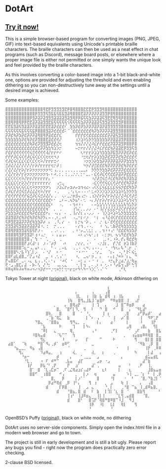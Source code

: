 # DotArt

## [Try it now!](https://albright.pro/dotart)

This is a simple browser-based program for converting images (PNG, JPEG, GIF) into text-based equivalents using Unicode's printable braille characters. The braille characters can then be used as a neat effect in chat programs (such as Discord), message board posts, or elsewhere where a proper image file is either not permitted or one simply wants the unique look and feel provided by the braille characters.

As this involves converting a color-based image into a 1-bit black-and-white one, options are provided for adjusting the threshold and even enabling dithering so you can non-destructively tune away at the settings until a desired image is achieved.

Some examples:

```
⣿⣿⣿⣿⣿⣿⣿⣿⣿⣿⣿⣿⣿⣿⢿⣟⡿⣻⣻⣻⣻⣻⣟⡿⣿⢿⣿⣿⣿⣟⣟⣟⡿⣻⣻⣻⢿⣿⣿⣿⣿⣿⣿⣿⣿⣿⣿⣿⣿
⣿⣿⣿⣿⣿⣿⣿⣿⣿⣿⣿⡿⣻⣻⣻⢯⣻⣯⣯⢯⣯⣯⣻⣽⢿⣿⣿⣿⣟⣽⡽⡽⡽⡽⡽⣽⣻⣻⡿⣿⢿⣿⣿⣿⣿⣿⣿⣿⣿
⣿⣿⣿⣿⣿⣿⣿⣿⣿⡿⣻⡽⣽⡽⣽⣻⣻⣻⣽⣽⣽⣽⣻⣽⣻⢿⡿⡿⣯⢯⢯⣳⡽⡽⣽⣽⢯⣻⣟⣟⢿⣻⢿⡿⣿⣿⣿⣿⣿
⣿⣿⢿⡿⣿⢿⡿⡿⣟⣟⣽⡽⣽⣽⣻⣻⣟⣯⢯⢯⢯⢯⢯⢪⢯⢯⢯⢯⣳⡽⡽⡽⣽⣽⣽⢯⣻⣻⣽⣻⣻⣻⣻⡿⣿⣿⣿⣿⣿
⣟⣟⣯⣻⣽⢯⣻⣽⣽⡽⡽⣽⣽⣻⣟⣟⣟⣽⡽⣞⣞⣞⠎⠀⣳⣳⡽⣞⡽⣳⡽⡽⡽⣽⡽⣽⡽⣽⣻⣻⣻⣻⣻⣿⣿⣿⣿⣿⣿
⢯⢯⢯⢯⢯⢯⣯⢯⢯⢯⣯⡿⣿⣿⣿⣻⣽⡽⣞⣞⣞⣞⠅⠈⠈⣞⣞⣞⣞⣞⣞⣞⢷⡽⣳⡽⡽⡽⡽⣽⣻⣻⣻⣿⣿⣿⣿⣿⣿
⡽⡽⣞⢷⡽⣳⡽⣞⡽⡽⡽⣽⢿⣿⢿⡿⣽⣞⣞⡞⣎⠀⠀⠀⠀⠀⡞⡞⡞⣞⢞⣞⣞⣞⣞⣞⣞⣞⡽⡽⣽⢯⣻⣻⣿⣿⣿⣿⣿
⣳⣳⣳⣳⣳⣳⡽⣞⢷⡽⣞⡽⣻⣿⣿⣟⣽⣞⣞⢞⡜⠀⠀⠀⠀⠀⢰⡱⣱⠵⣣⡳⡳⣳⣳⣳⣳⣳⡽⡽⣽⣽⣽⣻⡿⣿⣿⣿⣿
⣞⣞⣞⣞⣞⣞⣞⣞⣞⢷⡽⣞⡽⣻⣻⣻⡽⣞⣞⣜⢖⠀⠀⠀⠀⠀⢲⢲⡜⡜⡜⣜⠼⣎⡞⡞⣞⣞⣞⡽⣽⡽⣽⣻⡿⣿⣿⡿⣿
⣞⣞⣞⣞⣞⣞⣞⣞⣞⣞⣞⣞⣞⡽⡽⣳⣳⢳⣱⡱⡒⠀⠀⠀⠀⠀⠤⡒⠖⡖⡜⡜⡜⣜⠼⣎⡞⣞⣞⢷⡽⣽⣽⣟⡿⣻⣻⢯⣻
⡞⣞⡞⣞⢞⢞⢞⢞⢞⢮⣚⢞⢞⢞⢞⢼⡜⡖⡖⠖⠔⠀⠀⠀⠀⠀⠀⠀⢆⠖⡖⡖⡵⣱⣱⢳⣳⣳⣳⡽⣯⣻⡽⡽⡽⣞⡽⣞⣞
⡞⡞⡞⡼⣎⢮⢎⢞⡼⣎⢮⢎⣎⢎⢎⢖⢖⢖⠲⡰⠀⠀⠀⠀⠀⠀⠀⠀⠐⣒⢖⡜⡖⡵⣱⣳⣳⡽⣞⡽⡽⡽⣞⢷⡽⣞⣞⣞⢞
⢞⡼⣎⢮⢎⣎⣎⢎⣎⢎⣎⢎⢖⠵⡜⡖⡖⡖⣒⠔⠀⠀⠀⠀⠀⠀⠀⠀⠀⠰⡲⡲⡱⡵⣳⣳⡽⡽⡽⡽⡽⣽⡽⡽⡽⣳⣳⣳⢳
⣚⡼⣜⡜⣜⡜⡜⡜⡜⡜⡖⡵⡜⡖⡖⡖⡖⢖⡒⡼⢐⠀⠀⠀⠀⠀⠀⠀⠀⠲⡲⡜⡼⣚⣞⣞⣞⢷⡽⡽⡽⡽⡽⣞⢷⡽⣞⡞⣞
⡜⣜⡜⣜⡜⡖⡵⡜⡖⡵⡲⡲⡲⡲⡲⡲⠲⡂⢠⡀⡀⡀⢀⢀⢀⢀⢀⢀⣀⣀⡄⠀⡳⡳⡳⡳⣳⣳⡽⣞⡽⡽⡽⡽⣞⣞⣞⣞⣞
⡜⣜⡜⡖⡵⡜⡖⡵⡲⡲⡲⡲⡲⡲⡲⢲⠄⠆⠴⡀⡂⡀⢐⢀⢀⡐⡐⡀⡂⠂⣀⡀⠄⣎⢞⡼⣎⢞⢞⣞⣞⡽⣽⡽⡽⣞⣞⣞⣞
⣎⣎⢎⢎⢎⢖⠵⡜⡖⡖⡜⡖⡖⡖⡖⡖⡄⠐⠀⠀⠀⠀⠀⠀⠀⠀⠀⠀⠀⠀⠀⠀⠰⡜⡼⣚⢮⣚⠼⣎⣞⢷⡽⣞⢷⡽⣽⣳⣽
⣎⣎⣎⣎⢎⡖⡵⡱⡜⡖⡖⡖⡖⡖⡖⡖⡔⠀⠀⢠⢒⣀⠀⠀⠀⠀⠀⠀⠀⠀⠀⠀⠠⣎⢎⢞⢞⢮⣎⣎⢞⡼⡞⣞⣞⢷⡽⡽⡾
⣎⢮⢎⣎⢮⢎⢮⢎⣎⢖⠵⡲⡲⡲⡲⡲⢢⠀⠀⡰⣱⣌⡖⡤⣲⡴⡤⣲⢲⢴⣔⠄⢠⢎⢎⣎⢮⣎⣎⣎⣎⢮⢮⡺⣞⣞⢷⣳⡽
⣚⡼⣎⡞⡼⣚⢮⣚⡼⣜⣜⣜⢖⠵⡜⡖⡖⠀⠠⢀⠀⠀⠀⢀⠐⡄⢆⠤⠠⠠⠠⠂⣂⠴⡱⡱⡱⣱⡱⣱⡱⣱⣱⠵⣣⡳⡳⡳⣳
⡞⣞⢞⡞⡞⣞⢞⡞⣮⣚⡼⣎⢮⣚⡼⣜⡜⡄⢀⠀⠀⢄⠄⣀⡐⡶⣺⢤⢠⡒⠄⢀⢰⡱⡜⡖⡵⡜⡖⡵⡜⣜⡜⣜⠼⣎⢞⡼⣚
⣞⣞⣞⣞⣞⣞⣞⣞⢞⡞⣞⢞⣞⡞⣞⣞⣞⠆⠂⠀⣀⠆⠤⢀⢦⡳⣦⠃⠄⢂⠀⠠⡄⡸⡜⡖⡵⡜⡖⡵⣱⡱⣱⣱⠵⣣⢳⢵⢳
⣞⣞⣞⣞⣞⣞⣞⣞⣞⣞⢞⣞⣞⣞⣞⣞⣎⠆⠀⠀⠠⡀⠀⠀⠄⢲⠴⠰⠠⠀⠀⠀⠄⠤⣣⣣⢣⢣⢣⢣⣣⢣⣣⣣⢧⢳⣣⡳⡵
⣞⣞⣞⣞⣞⣞⣞⣞⣞⣞⣞⣞⣞⣞⣞⢶⠁⠀⡀⠀⢀⠀⠀⠀⠀⢰⢣⡌⡀⡀⡠⡠⠀⠄⠂⢸⡜⡜⣜⣜⣜⠼⣜⢎⡞⡞⣞⢞⢞
⡽⣳⣳⣳⡽⣞⣞⣞⣞⢷⡽⣞⣞⣞⣞⠖⡄⠀⠠⡄⡄⠀⠄⠀⡀⢸⡔⡜⡆⢠⠠⡠⡠⠀⠠⠀⢱⡱⣱⠵⣱⠵⣣⡳⣳⣳⣳⣳⣳
⣽⣽⣻⣽⡽⣞⢷⡽⣞⢷⡽⣞⢷⡽⡳⡄⠤⠠⢀⠆⡀⠤⠆⠀⠀⠠⣀⠒⡆⠔⡰⠀⠀⠂⡆⠀⢤⠸⣜⢼⢎⡞⣞⣞⣞⣞⣞⣞⣞
⢯⡿⣻⣟⣽⣽⡽⡽⡽⣞⢷⣳⣳⡽⡴⠀⡄⠀⢀⠸⡀⡔⠀⠠⠀⠀⡆⡒⢦⠐⡵⢀⠀⠄⠀⡐⠀⣆⠌⣞⢞⣞⣞⣞⣞⣞⣞⣞⣞
⣻⣻⣻⣽⢯⣻⣽⣽⡽⣽⣽⡽⣽⠰⡀⢐⠀⠀⡒⢀⢀⢀⠀⠀⠀⠀⠄⡔⢲⢀⠠⠠⡀⠀⠀⠰⠀⢢⡀⢂⣷⡽⣞⢷⣳⣳⣳⣳⣳
⣟⣿⢿⡿⣿⣻⣻⣽⢯⣯⢯⡟⡰⠠⠀⠀⠀⡀⢀⠄⢀⢀⠀⠀⠀⡀⠰⠐⡤⣀⢂⣂⡂⢀⠀⡀⢲⠰⠰⢠⠂⠘⣞⣞⣞⢷⣳⣳⡽
⣿⣿⣿⣿⢿⣻⡿⣻⣻⣽⠇⢰⠰⢠⡐⠀⠀⠠⠀⡄⣤⢠⠄⠀⠀⠀⠀⠤⠆⢠⠢⢦⠂⡀⡆⠀⠄⡂⡲⢆⠀⢦⢢⠻⣞⣞⢷⣳⡽
⣿⢿⣿⣿⣿⣿⣿⣻⣿⢠⠁⢳⠀⠂⠀⢁⠀⠀⡀⠀⢀⠀⠀⠀⠀⠀⠀⠀⠀⠀⢀⠀⠀⠄⠀⠀⢀⡀⠆⡀⠰⠵⡀⡞⡄⢿⣞⣞⢷
⣿⣿⣿⣿⣿⣿⣿⡟⣰⢎⣼⠂⡆⠀⡰⠠⠈⡴⡺⠀⠀⠠⠆⠀⠀⠀⡐⡔⡔⡀⠠⠐⠀⠀⠠⡐⣸⡆⡀⠀⡞⡘⣞⠀⡶⣱⢸⣷⡽
⣿⣿⣿⣿⣿⣿⠩⣆⠒⢠⡀⣤⠆⢀⢀⠀⠀⠃⠠⠀⡀⠤⣆⠀⠀⢀⢀⠠⠀⢄⠲⡀⢠⠠⠠⢀⠀⠐⠀⠐⢳⢆⡄⢧⠘⢀⡖⠀⡈
⣿⣿⣿⣿⠣⡐⣧⠸⢱⢁⡇⡠⠀⠀⠄⠐⡜⠀⠀⠆⠐⠀⠀⠀⠀⠀⠐⠰⠐⠂⠂⠀⢀⠐⡔⣀⠀⠀⠈⡆⠄⠀⠠⡀⠃⡗⠅⢮⣂
⣿⣿⠏⣴⣇⣾⣿⣀⠊⡝⣠⠰⣜⠀⠀⣀⠀⠆⢀⢂⢠⠁⠁⠀⠀⠀⠰⡀⠀⣀⢤⠂⡲⢀⠀⡄⠀⠀⠄⡄⡆⡘⠶⠵⠈⡆⣄⠀⠙
⡟⢤⣿⣯⠎⠀⣀⠄⠠⣄⠀⣆⢠⢀⠰⡁⠄⠂⡄⠀⠐⠴⢎⠀⠐⠀⠀⠤⡂⢠⠀⠄⠐⠀⠆⠀⡀⠀⠰⡒⣄⡗⣐⣴⡘⣰⡐⢷⣤
⢟⠐⣠⢠⣿⣏⡄⣼⠀⠄⡷⠄⢣⠀⡜⠘⡂⠀⠀⢠⡄⢄⣄⠀⠀⠀⠐⡀⡇⢲⠀⡀⠄⢀⠆⠰⠀⢂⠄⠆⠘⡴⣯⢲⢠⡿⠃⢓⢹
⠿⠿⢶⠿⠷⠼⠶⠻⠶⠴⠲⠔⠲⡽⡞⠒⠒⡐⢒⠶⡓⡃⢒⠒⡖⣒⠖⠳⠣⠳⠒⠱⡱⡁⠡⠠⠁⠑⠀⠀⠀⠀⢀⠋⢇⠀⠀⠀⠀
```

Tokyo Tower at night ([original](https://www.flickr.com/photos/nknh/452345990/in/photolist-FYoGN-mPj5MR-5wmNmD-p9eACs-8VDmsr-ox32k7-fhgz7o-7U9dMv-7hKgvE-27EYZ8h-7hFiJZ-8hQUqE-6ShWFF-7hFhor-5RteRm-6XEwkF-8fmbYZ-4ZAJ8j-ox3bgH-mPkPWf-pmmwvi-fNpMw3-mPj7Ut-bnrNfe-5heDhk-mPj6sF-6c1K2H-8ja5ap-8U7xn5-EjS5W9-8npmhv-o7ivtU-a23eeY-LxLbS-7U9dQ2-7hFg6i-26wzaSr-4Z7dVk-e19gVS-54QBnm-nPCUJs-afvnm-QNrFQQ-7hFiin-63ZvV4-7hFhbe-LxLbQ-m4xFg-5vQb5R-7hKcRG)), black on white mode, Atkinson dithering on

```
⠀⠀⠀⠀⠀⠀⠀⠀⠀⠀⠀⠀⠀⠀⠀⠀⠀⠀⠀⠀⠀⠀⠀⠀⠀⠀⠀⠀⠀⠀⠀⠀⠀⠀⠀⠀⠀⠀⡆⠀⠀⠀⠀⠀⠀⠀⠀⠀⠀⠀⠀⠀⠀⠀⠀⠀⠀⠀⠀⠀⠀⠀⠀⠀⠀⠀⠀
⠀⠀⠀⠀⠀⠀⠀⠀⠀⠀⠀⠀⠀⠀⠀⠀⠀⠀⠀⠀⠀⠀⠀⠀⠀⠀⡄⠀⠀⠀⠀⠀⢠⠀⠀⠀⠀⢠⣿⠀⠀⠀⠀⠀⠀⠀⠀⠀⠀⠀⠀⠀⠀⠀⠀⠀⠀⠀⠀⠀⠀⠀⠀⠀⠀⠀⠀
⠀⠀⠀⠀⠀⠀⠀⠀⠀⠀⠀⠀⠀⠀⠀⠀⠀⠀⠀⠀⠀⠀⠀⠀⠀⠀⢸⣇⠀⠀⢰⠀⢸⣷⠀⣧⠀⣾⢿⠀⢰⠀⢸⣧⠀⠀⠀⠀⠀⢰⠀⠀⠀⠀⠀⠀⠀⠀⠀⠀⠀⠀⠀⠀⠀⠀⠀
⠀⠀⠀⠀⠀⠀⠀⠀⠀⠀⠀⠀⠀⠀⠀⠀⠀⠀⠀⠀⠀⠀⠀⢸⢷⠀⠀⣿⢻⣄⣸⣧⣸⠈⣶⣿⠟⠀⠀⠛⠿⣶⣿⣿⠀⢸⠀⠀⢠⡏⠀⠀⠀⠀⠀⠀⠀⠀⠀⠀⠀⠀⠀⠀⠀⠀⠀
⠀⠀⠀⠀⠀⠀⠀⠀⠀⠀⠀⠀⠀⠀⠀⠀⠀⠀⡀⠀⠀⠀⡄⠀⣿⢿⣴⡟⠀⠀⠀⠀⢸⠀⢹⠀⠀⡄⠀⠀⠀⣸⠀⣿⠉⠿⣶⡿⠀⠀⠀⣴⠀⠀⠀⠀⠀⠀⠀⠀⠀⠀⠀⠀⠀⠀⠀
⠀⠀⠀⠀⠀⠀⠀⠀⠀⠀⠀⠀⠀⠀⠀⠀⠀⠀⠀⣿⡀⠀⠈⣿⠋⡇⠹⡀⠀⢻⠀⠀⠇⠀⠀⠙⠀⣿⠀⠀⠚⠀⠀⣿⠀⠀⡄⠀⠈⠻⣇⣼⠃⠀⠀⠀⠀⠀⠀⠀⠀⠀⠀⠀⠀⠀⠀
⠀⠀⠀⠀⠀⠀⠀⠀⠀⠀⠀⠀⠀⠀⠀⣿⢷⡀⠀⠀⣿⠀⠀⠀⠀⣿⠀⠀⠁⠀⠘⡀⠀⠀⠀⠀⢸⠀⡆⠀⠀⠀⠀⠀⢀⣿⠀⠀⠀⣰⠋⡿⣤⡾⠁⠀⠀⣴⠏⠀⠀⠀⠀⠀⠀⠀⠀
⠀⠀⠀⠀⠀⠀⠀⠀⠀⠀⠀⠀⠀⠀⠀⢀⠈⣷⠈⢿⣅⠀⠀⣷⠀⠀⠀⠀⠀⠀⡇⠈⠆⠀⢠⠀⠁⠀⠈⠀⢸⠀⠀⡴⠁⣿⠀⠀⠀⠀⢸⠀⠀⠻⠟⢁⡟⠀⠀⠀⠀⠀⠀⠀⠀⠀⠀
⠀⠀⠀⠀⠀⠀⠀⠀⠀⠀⠀⠙⣿⣄⠀⠀⠈⣿⣿⣦⠀⠀⠀⠀⢻⠻⣄⡀⠀⡀⠀⠀⠀⠀⡇⡄⠀⠀⠀⣴⠈⠀⠀⠀⠀⡇⠀⠀⠀⠀⠸⠀⠀⠀⢸⡟⠀⠀⡀⠀⠀⠀⠀⠀⠀⠀⠀
⠀⠀⠀⠀⠀⠀⠀⠀⠀⠀⠀⠀⠀⠈⣧⠀⠀⠀⠀⠀⠗⠀⠀⠀⠀⢹⠀⠀⠀⡇⠳⠄⠀⠀⠀⠀⠀⠀⠀⠀⠀⠀⠀⠀⠀⣠⢿⠀⠀⠀⢠⣿⡄⠀⠀⢻⡇⠀⠀⠀⠀⠀⠀⠀⠀⠀⠀
⠀⠀⠀⠀⠀⠀⠀⠀⠀⠀⠀⠀⠀⠈⠿⡇⠀⠀⣄⠀⠀⠀⠀⠀⢿⡀⠀⠀⠀⠀⠀⠀⢠⠘⠀⠀⠀⠀⠀⢀⠋⡇⠀⠀⠀⠀⠁⠀⢠⠏⠀⠀⠀⣷⠀⠀⣿⣧⠀⠀⠀⠀⠀⠀⠀⠀⠀
⠀⠀⠀⠀⠀⠀⠀⠀⠀⠀⠸⣿⢷⣤⣾⠀⠀⠀⠀⠈⢧⠉⠉⠀⠀⢳⠀⠀⠀⠀⠀⠀⠀⠀⠀⠀⠀⠀⠀⠀⠀⠀⠀⠀⡀⠀⠀⢰⣥⣶⣶⠿⠿⢿⣿⠀⣿⣀⣹⡀⠀⠀⠀⠀⠀⠀⠀
⠀⠀⠀⠀⠀⠀⠀⠀⠀⠀⠀⠀⠀⢻⣆⠀⠀⠀⠀⠀⠀⠸⠀⠀⠀⠀⡤⠀⠀⠀⡏⠀⠀⠀⠀⠉⠀⠀⠀⠀⠗⠀⠀⠀⠀⠀⠀⠀⢻⠀⠀⠀⣿⡇⣿⠀⣿⣿⢻⠀⠀⠀⠀⠀⠀⠀⠀
⠀⣴⣿⠁⠀⠀⠈⢷⠀⠀⠀⠀⠛⣿⠁⠻⡄⢀⡾⠁⠀⣶⠿⠋⠀⠀⠀⠀⠀⠀⠀⠀⣀⠀⠀⠀⠀⠀⠀⠀⠀⠀⠀⠀⠀⠀⠀⠀⠀⠈⠻⣷⠀⢀⡿⠀⣿⠀⣿⣿⠀⠀⠀⠀⠀⠀⠀
⠀⠀⠀⠘⣦⣀⣀⡀⠀⠻⣦⠀⢠⣿⠀⠀⠀⠀⠀⠀⠀⠀⠀⠈⠀⠀⠀⠀⠀⢀⠀⠀⠀⠀⠀⠀⠀⠀⠀⠀⠀⠐⠀⠀⠀⢸⠀⠀⠀⠀⠀⠀⢸⡟⠀⢀⠿⠿⣷⡀⣿⠀⠀⠀⠀⠀⠀
⠀⠀⠀⠀⠀⢻⡄⠀⠀⠀⠀⠀⠀⠹⣴⠿⣤⡀⠀⠀⢰⠀⠀⠀⠀⢮⡀⠀⠀⠀⠀⠀⢼⡀⠀⠀⡆⠀⠀⠀⢀⠀⠀⠀⠀⠀⠀⠀⠳⠀⠀⠀⠀⡇⣼⠀⠀⢠⠀⢸⠀⣿⠀⠀⠀⠀⠀
⠀⠀⠀⠀⠀⠀⠘⡶⠒⠀⠀⠀⠀⠀⠀⠀⠀⠀⠀⡾⠀⠀⠀⠀⡄⠀⠀⠀⠁⢀⣀⣀⠀⠀⣠⠀⠀⠀⠀⠀⠀⠀⠀⡄⠀⠀⠀⠀⠀⠀⠀⠀⣾⣥⣤⣾⣇⠀⣰⠇⠀⣿⣤⡀⠀⠀⠀
⠀⠀⠀⠀⠀⠀⠀⠘⣇⢀⠀⠀⠀⠰⠀⠏⠀⠾⠛⠉⠀⠀⢀⣧⣤⠀⠀⣼⡏⠀⠀⠀⠀⠀⣠⡶⠀⠐⣠⠀⠀⠀⠀⠀⠀⠀⠀⠀⠀⠀⠀⣼⠉⣷⠀⠀⠀⠀⠘⡆⠀⣿⠀⢻⠀⠀⠀
⠀⠀⠀⠀⠀⠀⠀⠀⢸⡞⠀⠀⠀⡿⣧⠈⠃⢀⡟⠀⠀⠀⠀⡟⠀⠀⣰⠁⠀⠀⠀⠀⣼⠁⢀⠀⠀⠀⠀⠀⠀⠀⣤⠀⠀⠀⠃⠀⠀⢀⠟⠀⠀⢸⡀⠀⠀⠀⢀⡇⣸⡇⠀⡖⠘⣿⠃
⠀⠀⠀⠀⠀⠀⠀⠀⠀⣿⠁⠀⣿⠀⠈⣇⢠⣏⡶⠉⠀⢀⠏⢀⣌⢿⣴⣰⡎⢠⣼⠟⠀⠀⠀⠀⣆⠇⠀⠀⠀⠀⡇⠀⠀⠀⣆⠀⠀⠀⠀⠀⠀⣸⣿⣦⣤⣶⢋⣿⠀⠀⠉⠉⠁⠀⠀
⠀⠀⠀⠀⠀⠀⠀⠀⠀⣿⣿⠋⠀⠀⢰⣿⣿⠀⠀⠀⠚⢠⠀⠀⠀⠀⡀⠀⠀⡇⡰⠀⠀⢶⠀⠀⠀⠀⠀⠀⣤⠀⠀⠀⠀⠱⢸⠀⣀⡀⠈⡆⠀⠃⠀⡇⢀⡿⠁⠀⠀⠀⠀⠀⠀⠀⠀
⠀⠀⠀⠀⠀⠀⠀⠀⠀⠀⠀⠀⠀⠈⠀⠀⠀⣿⡀⠀⠀⡿⠀⠀⠀⠀⡇⡰⠁⠁⠀⠀⠀⠀⣿⠀⠀⠀⠀⠘⡇⠀⠀⠀⠐⠀⠀⠃⠀⠀⠈⣿⡀⠙⣷⣘⡇⠈⢧⠀⠀⠀⠀⠀⠀⠀⠀
⠀⠀⠀⠀⠀⠀⠀⠀⠀⠀⠀⠀⠀⠀⠀⠀⡿⣴⠛⢿⣾⠀⢀⡿⠀⢸⠃⡄⠀⠀⠀⢻⠀⢰⠀⠀⠀⡀⠀⣠⠀⠀⠀⢷⠀⡇⠀⠀⠀⠀⡄⠀⠀⢠⣿⠀⠀⠀⠀⠀⠀⠀⠀⠀⠀⠀⠀
⠀⠀⠀⠀⠀⠀⠀⠀⠀⠀⠀⠀⠀⠀⠀⣾⠀⠀⠀⠀⡏⡿⣿⠀⠀⠀⠀⢸⠀⠀⣠⠀⣄⠀⠀⠀⠀⠘⡀⡇⠀⠀⠀⢀⠘⣿⠀⠉⣦⠀⢸⢀⣾⠿⣦⣿⡀⠀⠀⠀⠀⠀⠀⠀⠀⠀⠀
⠀⠀⠀⠀⠀⠀⠀⠀⠀⠀⠀⠀⠀⠀⠀⠀⠀⠀⠀⣾⠀⠀⠀⠘⣿⣦⡀⣿⠀⣾⠀⠀⠇⠀⣷⠀⠀⡇⢹⡇⠈⣆⠀⣿⠀⠈⠀⠀⠀⣿⣷⢻⠀⠀⠀⠀⠀⠃⠀⠀⠀⠀⠀⠀⠀⠀⠀
⠀⠀⠀⠀⠀⠀⠀⠀⠀⠀⠀⠀⠀⠀⠀⠀⠀⠀⠀⠀⠀⠀⠀⢸⢰⠃⠀⢸⣸⠿⣶⣄⠀⠀⢸⡇⢸⠀⠀⠀⠀⠈⣇⢻⢀⣤⣾⣿⠀⠀⠀⠈⣿⡀⠀⠀⠀⠀⠀⠀⠀⠀⠀⠀⠀⠀⠀
⠀⠀⠀⠀⠀⠀⠀⠀⠀⠀⠀⠀⠀⠀⠀⠀⠀⠀⠀⠀⠀⠀⠀⣾⠀⠀⠀⣿⠃⠀⠀⣿⢩⡟⠈⢿⣿⠛⣿⠿⣿⠉⠸⣸⠀⠀⠻⣸⠀⠀⠀⠀⠀⠀⠀⠀⠀⠀⠀⠀⠀⠀⠀⠀⠀⠀⠀
⠀⠀⠀⠀⠀⠀⠀⠀⠀⠀⠀⠀⠀⠀⠀⠀⠀⠀⠀⠀⠀⠀⠀⠀⠀⠀⠀⠀⠀⠀⠀⢸⡿⠀⠀⠸⡇⠀⠀⣇⡇⠀⠀⢿⡇⠀⠀⠀⢻⠀⠀⠀⠀⠀⠀⠀⠀⠀⠀⠀⠀⠀⠀⠀⠀⠀⠀
⠀⠀⠀⠀⠀⠀⠀⠀⠀⠀⠀⠀⠀⠀⠀⠀⠀⠀⠀⠀⠀⠀⠀⠀⠀⠀⠀⠀⠀⠀⠀⠘⠀⠀⠀⠀⠀⠀⠀⠘⠀⠀⠀⠀⠀⠀⠀⠀⠀⠀⠀⠀⠀⠀⠀⠀⠀⠀⠀⠀⠀⠀⠀⠀⠀⠀⠀
```
OpenBSD’s Puffy ([original](http://www.openbsd.org/art4.html)), black on white mode, no dithering

DotArt uses no server-side components. Simply open the index.html file in a modern web browser and go to town.

The project is still in early development and is still a bit ugly. Please report any bugs you find - right now the program does practically zero error checking.

2-clause BSD licensed.
